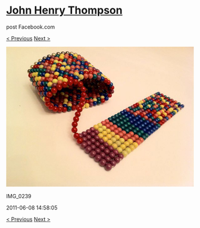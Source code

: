 # [John Henry Thompson](../README.md)
post Facebook.com

[< Previous](2011-06-08-2.md) [Next >](2011-06-08-4.md)

[![](../media/2011-06-08/Magnetic-Balls-IMG_0239.jpg)](../README.md)

IMG_0239

2011-06-08 14:58:05

[< Previous](2011-06-08-2.md) [Next >](2011-06-08-4.md)